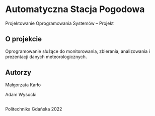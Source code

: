 # Automatyczna Stacja Pogodowa

Projektowanie Oprogramowania Systemów – Projekt

## O projekcie

Oprogramowanie służące do monitorowania, zbierania, analizowania i prezentacji danych meteorologicznych. 

## Autorzy

Małgorzata Karło 

Adam Wysocki

##

Politechnika Gdańska 2022
